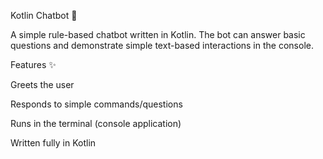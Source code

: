 Kotlin Chatbot 🤖

A simple rule-based chatbot written in Kotlin.
The bot can answer basic questions and demonstrate simple text-based interactions in the console.

Features ✨

Greets the user

Responds to simple commands/questions

Runs in the terminal (console application)

Written fully in Kotlin
